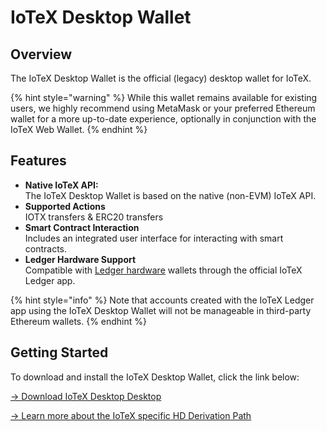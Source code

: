 # IoTeX Desktop Wallet

## **Overview**

The IoTeX Desktop Wallet is the official (legacy) desktop wallet for IoTeX.&#x20;

{% hint style="warning" %}
While this wallet remains available for existing users, we highly recommend using MetaMask or your preferred Ethereum wallet for a more up-to-date experience, optionally in conjunction with the IoTeX Web Wallet.
{% endhint %}

## **Features**

* **Native IoTeX API:** \
  The IoTeX Desktop Wallet is based on the native (non-EVM) IoTeX API.
* **Supported Actions**\
  IOTX transfers & ERC20 transfers
* **Smart Contract Interaction**\
  Includes an integrated user interface for interacting with smart contracts.
* **Ledger Hardware Support**\
  Compatible with [Ledger hardware](../ledger-nano-s-and-x/) wallets through the official IoTeX Ledger app.&#x20;

{% hint style="info" %}
Note that accounts created with the IoTeX Ledger app using the IoTeX Desktop Wallet will not be manageable in third-party Ethereum wallets.
{% endhint %}

## **Getting Started**

To download and install the IoTeX Desktop Wallet, click the link below:

[-> Download IoTeX Desktop Desktop](https://github.com/iotexproject/iotex-desktop-wallet/releases)

[→ Learn more about the IoTeX specific HD Derivation Path ](iotex-hd-derivation-path.md)
